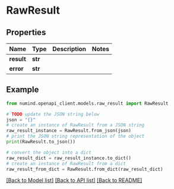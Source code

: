 # RawResult


## Properties

Name | Type | Description | Notes
------------ | ------------- | ------------- | -------------
**result** | **str** |  | 
**error** | **str** |  | 

## Example

```python
from numind.openapi_client.models.raw_result import RawResult

# TODO update the JSON string below
json = "{}"
# create an instance of RawResult from a JSON string
raw_result_instance = RawResult.from_json(json)
# print the JSON string representation of the object
print(RawResult.to_json())

# convert the object into a dict
raw_result_dict = raw_result_instance.to_dict()
# create an instance of RawResult from a dict
raw_result_from_dict = RawResult.from_dict(raw_result_dict)
```
[[Back to Model list]](../README.md#documentation-for-models) [[Back to API list]](../README.md#documentation-for-api-endpoints) [[Back to README]](../README.md)


